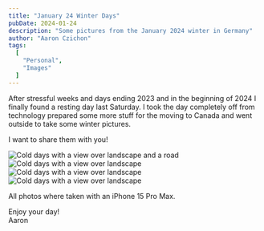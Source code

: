 ```yaml
---
title: "January 24 Winter Days"
pubDate: 2024-01-24
description: "Some pictures from the January 2024 winter in Germany"
author: "Aaron Czichon"
tags:
  [
    "Personal",
    "Images"
  ]
---
```


After stressful weeks and days ending 2023 and in the beginning of 2024 I finally found a resting day last Saturday.
I took the day completely off from technology prepared some more stuff for the moving to Canada and went outside to take some winter pictures.

I want to share them with you!

![Cold days with a view over landscape and a road](https://directus.aaronczichon.de/assets/0b1983cf-0279-4441-8812-7cf3ade4129c?download)
![Cold days with a view over landscape](https://directus.aaronczichon.de/assets/7193ea54-c084-4442-972a-fd7f955fde21?download)
![Cold days with a view over landscape](https://directus.aaronczichon.de/assets/bbebbc3c-535d-4ffb-a248-3519fbb723a1?download)
![Cold days with a view over landscape](https://directus.aaronczichon.de/assets/c38040b9-1656-4668-9594-d4b0361eec70?download)

All photos where taken with an iPhone 15 Pro Max.

Enjoy your day!   
Aaron